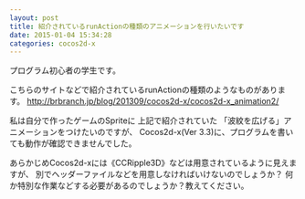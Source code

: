 ```yaml
---
layout: post
title: 紹介されているrunActionの種類のアニメーションを行いたいです
date: 2015-01-04 15:34:28
categories: cocos2d-x
---
```

<p>プログラム初心者の学生です。</p>

<p>こちらのサイトなどで紹介されているrunActionの種類のようなものがあります。
<a href="http://brbranch.jp/blog/201309/cocos2d-x/cocos2d-x_animation2/" rel="nofollow">http://brbranch.jp/blog/201309/cocos2d-x/cocos2d-x_animation2/</a></p>

<p>私は自分で作ったゲームのSpriteに 上記で紹介されていた
「波紋を広げる」アニメーションをつけたいのですが、
Cocos2d-x(Ver 3.3)に、プログラムを書いても動作が確認できませんでした。</p>

<p>あらかじめCocos2d-xには《CCRipple3D》などは用意されているように見えますが、
別でヘッダーファイルなどを用意しなければいけないのでしょうか？
何か特別な作業などする必要があるのでしょうか？教えてください。</p>
